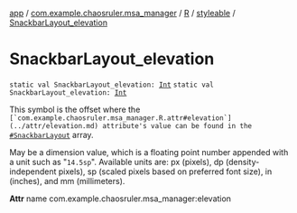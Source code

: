 [app](../../../index.md) / [com.example.chaosruler.msa_manager](../../index.md) / [R](../index.md) / [styleable](index.md) / [SnackbarLayout_elevation](.)

# SnackbarLayout_elevation

`static val SnackbarLayout_elevation: `[`Int`](https://kotlinlang.org/api/latest/jvm/stdlib/kotlin/-int/index.html)
`static val SnackbarLayout_elevation: `[`Int`](https://kotlinlang.org/api/latest/jvm/stdlib/kotlin/-int/index.html)

This symbol is the offset where the ``[`com.example.chaosruler.msa_manager.R.attr#elevation`](../attr/elevation.md) attribute's value can be found in the ``[`#SnackbarLayout`](-snackbar-layout.md) array.

May be a dimension value, which is a floating point number appended with a unit such as "`14.5sp`". Available units are: px (pixels), dp (density-independent pixels), sp (scaled pixels based on preferred font size), in (inches), and mm (millimeters).

**Attr**
name com.example.chaosruler.msa_manager:elevation

